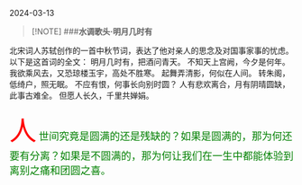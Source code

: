 2024-03-13



> [!NOTE] ###**水调歌头·明月几时有**
>
北宋词人苏轼创作的一首中秋节词，表达了他对亲人的思念及对国事家事的忧虑。以下是这首词的全文：
明月几时有，把酒问青天。
不知天上宫阙，今夕是何年。
我欲乘风去，又恐琼楼玉宇，高处不胜寒。
起舞弄清影，何似在人间。
转朱阁，低绮户，照无眠。
不应有恨，何事长向别时圆？
人有悲欢离合，月有阴晴圆缺，此事古难全。
但愿人长久，千里共婵娟。



<font color=red size=8>人</font> <font color=green size=4>世间究竟是圆满的还是残缺的？如果是圆满的，那为何还要有分离？如果是不圆满的，那为何让我们在一生中都能体验到离别之痛和团圆之喜。</font>